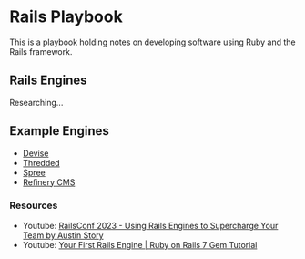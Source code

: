 # Rails Playbook

This is a playbook holding notes on developing software using Ruby and the Rails framework.

## Rails Engines

Researching...

## Example Engines

- [Devise](https://github.com/plataformatec/devise)
- [Thredded](https://github.com/thredded/thredded)
- [Spree](https://github.com/spree/spree)<br>
- [Refinery CMS](https://github.com/refinery/refinerycms)

### Resources

- Youtube: [RailsConf 2023 - Using Rails Engines to Supercharge Your Team by Austin Story](https://www.youtube.com/watch?v=NjsGSUh1dOc)
- Youtube: [Your First Rails Engine | Ruby on Rails 7 Gem Tutorial](https://youtu.be/7AVb4mJuIWA?si=f05NYcUBJlLkJDdp)
